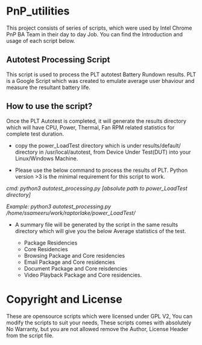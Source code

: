 PnP_utilities
===========

This project consists of series of scripts, which were used by Intel
Chrome PnP BA Team in their day to day Job. You can find the
Introduction and usage of each script below.

Autotest Processing Script
-----------------
This script is used to process the PLT autotest Battery Rundown results.
PLT is a Google Script which was created to emulate average user bhaviour
and measure the resultant battery life.

How to use the script?
-----
Once the PLT Autotest is completed, it will generate the results directory
which will have CPU, Power, Thermal, Fan RPM related statistics for complete
test duration.

* copy the power_LoadTest directory which is under results/default/ directory in
  /usr/local/autotest, from Device Under Test(DUT) into your Linux/Windows Machine.

* Please use the below command to process the results of PLT. Python version >3 is
the minimal requirement for this script to work.

*cmd: python3 autotest_processing.py [absolute path to power_LoadTest directory]*

*Example: python3 autotest_processing.py /home/ssameeru/work/raptorlake/power_LoadTest/*

* A summary file will be generated by the script in the same results directory which will
give you the below Average statistics of the test.

   * Package Residencies
   * Core Residencies
   * Browsing Package and Core residencies
   * Email Package and Core residencies
   * Document Package and Core reisdencies
   * Video Playback Package and Core residencies.


Copyright and License
====================
These are opensource scripts which were licensed under GPL V2,
You can modify the scripts to suit your needs, These scripts comes with
absolutely No Warranty, but you are not allowed remove the Author, License
Header from the script file.

